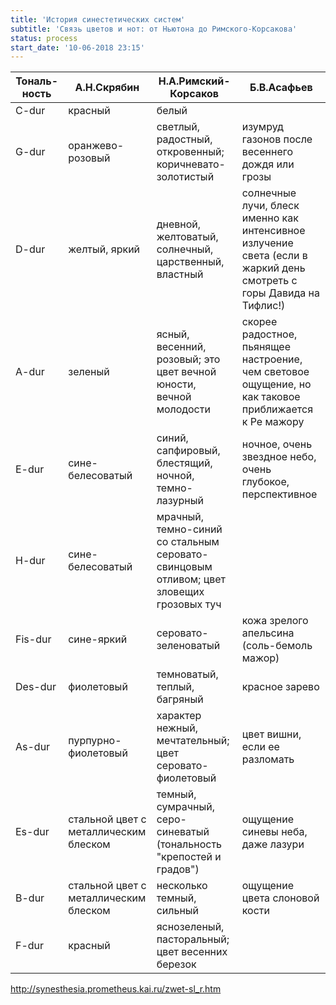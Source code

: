 ```yaml
---
title: 'История синестетических систем'
subtitle: 'Связь цветов и нот: от Ньютона до Римского-Корсакова'
status: process
start_date: '10-06-2018 23:15'
---
```


| Тональ-ность   	|   А.Н.Скрябин   	| Н.А.Римский-Корсаков   	| Б.В.Асафьев   	|
|-	|-	|-	|-	|
| C-dur 	| красный 	| белый 	|   	|
| G-dur 	| оранжево-розовый 	| светлый, радостный, откровенный; коричневато-золотистый 	| изумруд газонов после весеннего дождя или грозы 	|
| D-dur 	| желтый, яркий 	| дневной, желтоватый, солнечный, царственный, властный 	| солнечные лучи, блеск именно как интенсивное излучение света   (если в жаркий день смотреть с горы Давида на Тифлис!) 	|
| A-dur 	| зеленый 	| ясный, весенний, розовый; это цвет вечной юности, вечной молодости 	| скорее радостное, пьянящее настроение, чем световое ощущение, но как таковое приближается к Ре мажору 	|
| E-dur 	| сине-белесоватый 	| синий, сапфировый, блестящий, ночной, темно-лазурный 	| ночное, очень звездное небо, очень глубокое, перспективное 	|
| H-dur 	| сине-белесоватый 	| мрачный, темно-синий со стальным серовато-свинцовым отливом;   цвет зловещих грозовых туч 	|   	|
| Fis-dur 	| сине-яркий 	| серовато-зеленоватый 	| кожа зрелого апельсина (соль-бемоль мажор) 	|
| Des-dur 	| фиолетовый 	| темноватый, теплый, багряный 	| красное зарево 	|
| As-dur 	| пурпурно-фиолетовый 	| характер нежный, мечтательный; цвет серовато-фиолетовый 	| цвет вишни, если ее разломать 	|
| Es-dur 	| стальной цвет с металлическим блеском 	| темный, сумрачный, серо-синеватый (тональность "крепостей   и градов") 	| ощущение синевы неба, даже лазури 	|
| B-dur 	| стальной цвет с металлическим блеском 	| несколько темный, сильный 	| ощущение цвета слоновой кости 	|
| F-dur 	| красный 	| яснозеленый, пасторальный; цвет весенних березок 	|   	|

http://synesthesia.prometheus.kai.ru/zwet-sl_r.htm